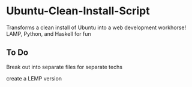Ubuntu-Clean-Install-Script
===========================

Transforms a clean install of Ubuntu into a web development workhorse! LAMP, Python, and Haskell for fun

## To Do
Break out into separate files for separate techs

create a LEMP version

